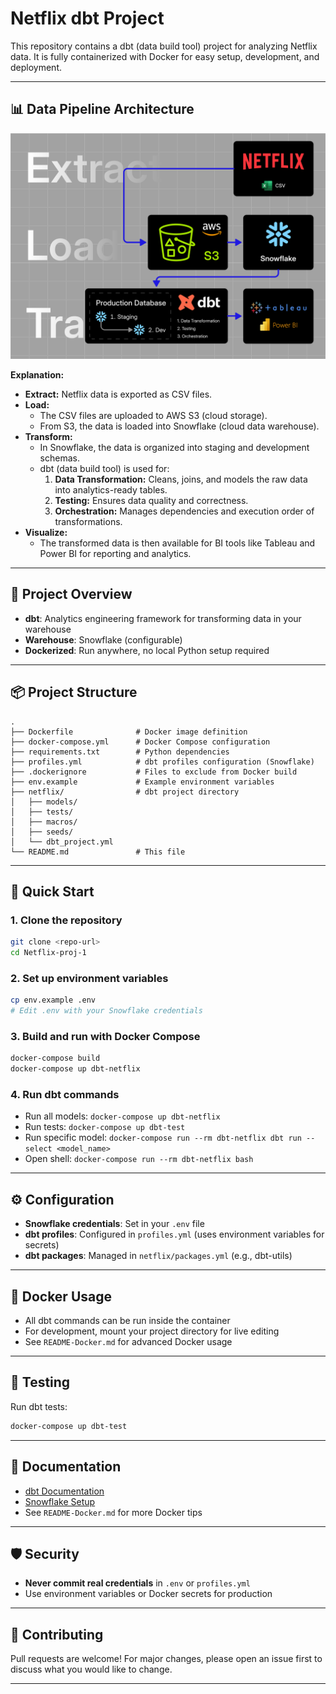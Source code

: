 # Netflix dbt Project

This repository contains a dbt (data build tool) project for analyzing Netflix data. It is fully containerized with Docker for easy setup, development, and deployment.

---

## 📊 Data Pipeline Architecture

![Netflix Data Pipeline Architecture](./pipeline-architecture.jpg)

**Explanation:**
- **Extract:** Netflix data is exported as CSV files.
- **Load:**
  - The CSV files are uploaded to AWS S3 (cloud storage).
  - From S3, the data is loaded into Snowflake (cloud data warehouse).
- **Transform:**
  - In Snowflake, the data is organized into staging and development schemas.
  - dbt (data build tool) is used for:
    1. **Data Transformation:** Cleans, joins, and models the raw data into analytics-ready tables.
    2. **Testing:** Ensures data quality and correctness.
    3. **Orchestration:** Manages dependencies and execution order of transformations.
- **Visualize:**
  - The transformed data is then available for BI tools like Tableau and Power BI for reporting and analytics.

---

## 🚀 Project Overview
- **dbt**: Analytics engineering framework for transforming data in your warehouse
- **Warehouse**: Snowflake (configurable)
- **Dockerized**: Run anywhere, no local Python setup required

---

## 📦 Project Structure
```
.
├── Dockerfile              # Docker image definition
├── docker-compose.yml      # Docker Compose configuration
├── requirements.txt        # Python dependencies
├── profiles.yml            # dbt profiles configuration (Snowflake)
├── .dockerignore           # Files to exclude from Docker build
├── env.example             # Example environment variables
├── netflix/                # dbt project directory
│   ├── models/
│   ├── tests/
│   ├── macros/
│   ├── seeds/
│   └── dbt_project.yml
└── README.md               # This file
```

---

## 🏁 Quick Start

### 1. Clone the repository
```sh
git clone <repo-url>
cd Netflix-proj-1
```

### 2. Set up environment variables
```sh
cp env.example .env
# Edit .env with your Snowflake credentials
```

### 3. Build and run with Docker Compose
```sh
docker-compose build
docker-compose up dbt-netflix
```

### 4. Run dbt commands
- Run all models: `docker-compose up dbt-netflix`
- Run tests: `docker-compose up dbt-test`
- Run specific model: `docker-compose run --rm dbt-netflix dbt run --select <model_name>`
- Open shell: `docker-compose run --rm dbt-netflix bash`

---

## ⚙️ Configuration
- **Snowflake credentials**: Set in your `.env` file
- **dbt profiles**: Configured in `profiles.yml` (uses environment variables for secrets)
- **dbt packages**: Managed in `netflix/packages.yml` (e.g., dbt-utils)

---

## 🐳 Docker Usage
- All dbt commands can be run inside the container
- For development, mount your project directory for live editing
- See `README-Docker.md` for advanced Docker usage

---

## 🧪 Testing
Run dbt tests:
```sh
docker-compose up dbt-test
```

---

## 📝 Documentation
- [dbt Documentation](https://docs.getdbt.com/)
- [Snowflake Setup](https://docs.snowflake.com/en/)
- See `README-Docker.md` for more Docker tips

---

## 🛡️ Security
- **Never commit real credentials** in `.env` or `profiles.yml`
- Use environment variables or Docker secrets for production

---

## 🤝 Contributing
Pull requests are welcome! For major changes, please open an issue first to discuss what you would like to change.

---

